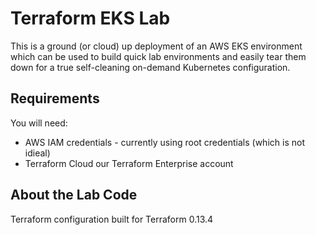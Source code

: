 # Terraform EKS Lab

This is a ground (or cloud) up deployment of an AWS EKS environment which can be used to build quick lab environments and easily tear them down for a true self-cleaning on-demand Kubernetes configuration.

## Requirements

You will need:
* AWS IAM credentials - currently using root credentials (which is not idieal)
* Terraform Cloud our Terraform Enterprise account


## About the Lab Code

Terraform configuration built for Terraform 0.13.4 